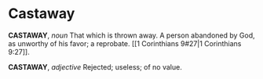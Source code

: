 # Castaway

**CASTAWAY**, _noun_ That which is thrown away. A person abandoned by God, as unworthy of his favor; a reprobate. [[1 Corinthians 9#27|1 Corinthians 9:27]].

**CASTAWAY**, _adjective_ Rejected; useless; of no value.